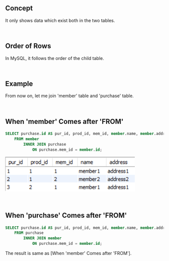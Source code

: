 ## Concept

It only shows data which exist both in the two tables.

&nbsp;

## Order of Rows

In MySQL, it follows the order of the child table.

&nbsp;

## Example

From now on, let me join 'member' table and 'purchase' table.

&nbsp;

## When 'member' Comes after 'FROM'

```sql
SELECT purchase.id AS pur_id, prod_id, mem_id, member.name, member.address
	FROM member
		INNER JOIN purchase
			ON purchase.mem_id = member.id;
```

![](inner_from-member.png)

&nbsp;

## When 'purchase' Comes after 'FROM'

```sql
SELECT purchase.id AS pur_id, prod_id, mem_id, member.name, member.address
	FROM purchase
		INNER JOIN member
			ON purchase.mem_id = member.id;
```

The result is same as [When 'member' Comes after 'FROM'].
